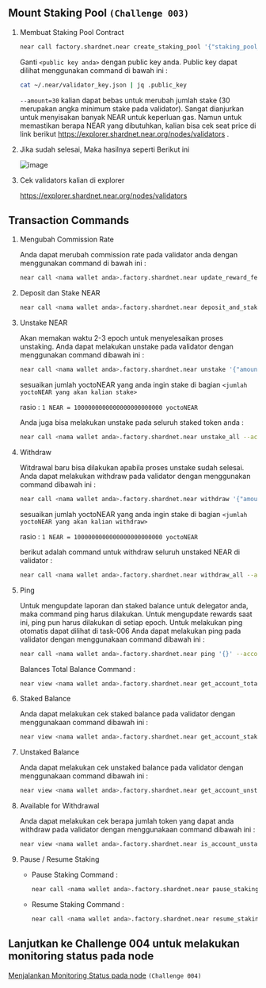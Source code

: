 ## Mount Staking Pool `(Challenge 003)`

1. Membuat Staking Pool Contract

    ```bash
    near call factory.shardnet.near create_staking_pool '{"staking_pool_id": "<nama wallet anda>", "owner_id": "<nama wallet anda>.shardnet.near", "stake_public_key": "<public key anda>", "reward_fee_fraction": {"numerator": 5, "denominator": 100}, "code_hash":"DD428g9eqLL8fWUxv8QSpVFzyHi1Qd16P8ephYCTmMSZ"}' --accountId="<nama wallet anda>.shardnet.near" --amount=30 --gas=30000000000000 --node_url http://127.0.0.1:3030/
    ```
 
    Ganti ` <public key anda> ` dengan public key anda. Public key dapat dilihat menggunakan command di bawah ini :
    
    ```bash
    cat ~/.near/validator_key.json | jq .public_key
    ```
    
    `--amount=30` kalian dapat bebas untuk merubah jumlah stake (30 merupakan angka minimum stake pada validator). Sangat dianjurkan untuk menyisakan banyak NEAR untuk keperluan gas. Namun untuk memastikan berapa NEAR yang dibutuhkan, kalian bisa cek seat price di link berikut https://explorer.shardnet.near.org/nodes/validators .


2. Jika sudah selesai, Maka hasilnya seperti Berikut ini

    ![image](https://user-images.githubusercontent.com/100946299/180949409-35e30857-976c-43f1-b32a-3c349fad14ac.png)

3. Cek validators kalian di explorer 
    
    https://explorer.shardnet.near.org/nodes/validators
    


## Transaction Commands

1.  Mengubah Commission Rate
    
    Anda dapat merubah commission rate pada validator anda dengan menggunakan command di bawah ini :
    
    ```bash
    near call <nama wallet anda>.factory.shardnet.near update_reward_fee_fraction '{"reward_fee_fraction": {"numerator": <angka commision rate>, "denominator": 100}}' --accountId <nama wallet anda>.shardnet.near --gas=30000000000000 --node_url http://127.0.0.1:3030/
    ```
    
    
2.  Deposit dan Stake NEAR
    
    ```bash
    near call <nama wallet anda>.factory.shardnet.near deposit_and_stake --amount <jumlah NEAR yang akan kalian stake> --accountId <nama wallet anda>.shardnet.near --gas=30000000000000 --node_url http://127.0.0.1:3030/
    ```
    
    
3.  Unstake NEAR

    Akan memakan waktu 2-3 epoch untuk menyelesaikan proses unstaking. Anda dapat melakukan unstake pada validator dengan menggunakan command dibawah ini :
    
    ```bash
    near call <nama wallet anda>.factory.shardnet.near unstake '{"amount": "<jumlah yoctoNEAR yang akan kalian stake>"}' --accountId <nama wallet anda>.shardnet.near --gas=30000000000000 --node_url http://127.0.0.1:3030/
    ```
    
    sesuaikan jumlah yoctoNEAR yang anda ingin stake di bagian  `<jumlah yoctoNEAR yang akan kalian stake>`
    
    rasio : `1 NEAR = 1000000000000000000000000 yoctoNEAR`
    
    Anda juga bisa melakukan unstake pada seluruh staked token anda :
    
    ```bash
    near call <nama wallet anda>.factory.shardnet.near unstake_all --accountId <nama wallet anda>.shardnet.near --gas=30000000000000 --node_url http://127.0.0.1:3030/
    ```
    
    
4.  Withdraw

    Witdrawal baru bisa dilakukan apabila proses unstake sudah selesai. Anda dapat melakukan withdraw pada validator dengan menggunakan command dibawah ini :
    
    ```bash
    near call <nama wallet anda>.factory.shardnet.near withdraw '{"amount": "<jumlah yoctoNEAR yang akan kalian withdraw>"}' --accountId <nama wallet anda>.shardnet.near --gas=30000000000000 --node_url http://127.0.0.1:3030/
    ```
    sesuaikan jumlah yoctoNEAR yang anda ingin stake di bagian  `<jumlah yoctoNEAR yang akan kalian withdraw>`
    
    rasio : `1 NEAR = 1000000000000000000000000 yoctoNEAR`
    
    berikut adalah command untuk withdraw seluruh unstaked NEAR di validator : 
    
    ```bash
    near call <nama wallet anda>.factory.shardnet.near withdraw_all --accountId <nama wallet anda>.shardnet.near --gas=30000000000000 --node_url http://127.0.0.1:3030/
    ```
    
5.  Ping

    Untuk mengupdate laporan dan staked balance untuk delegator anda, maka command ping harus dilakukan. Untuk mengupdate rewards saat ini, ping pun harus dilakukan di setiap epoch. Untuk melakukan ping otomatis dapat dilihat di task-006
    Anda dapat melakukan ping pada validator dengan menggunakaan command dibawah ini : 
    
    ```bash
    near call <nama wallet anda>.factory.shardnet.near ping '{}' --accountId <nama wallet anda>.shardnet.near --gas=30000000000000 --node_url http://127.0.0.1:3030/
    ```
    
    Balances Total Balance Command :

    ```bash
    near view <nama wallet anda>.factory.shardnet.near get_account_total_balance '{"account_id": "<nama wallet anda>.shardnet.near"}'
    ```
    
 
6.  Staked Balance

    Anda dapat melakukan cek staked balance pada validator dengan menggunakaan command dibawah ini :
    
    ```bash
    near view <nama wallet anda>.factory.shardnet.near get_account_staked_balance '{"account_id": "<nama wallet anda>.shardnet.near"}'
    ```
    
7.  Unstaked Balance

    Anda dapat melakukan cek unstaked balance pada validator dengan menggunakaan command dibawah ini :
    
    ```bash
    near view <nama wallet anda>.factory.shardnet.near get_account_unstaked_balance '{"account_id": "<nama wallet anda>.shardnet.near"}'
    ```

8.  Available for Withdrawal

    Anda dapat melakukan cek berapa jumlah token yang dapat anda withdraw pada validator dengan menggunakaan command dibawah ini :
    
    ```bash
    near view <nama wallet anda>.factory.shardnet.near is_account_unstaked_balance_available '{"account_id": "<nama wallet anda>.shardnet.near"}'
    ```

9.  Pause / Resume Staking

    -   Pause Staking Command : 

        ```bash
        near call <nama wallet anda>.factory.shardnet.near pause_staking '{}' --accountId <nama wallet anda>.shardnet.near
        ```
        
    -   Resume Staking Command :

        ```bash
        near call <nama wallet anda>.factory.shardnet.near resume_staking '{}' --accountId <nama wallet anda>.shardnet.near
        ```

## Lanjutkan ke Challenge 004 untuk melakukan monitoring status pada node

[Menjalankan Monitoring Status pada node](https://github.com/cbjohnson90/Testnet-Guides/blob/main/NEAR-StakeWars-III/Tasks/task-004.md)  `(Challenge 004)`
